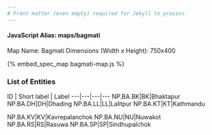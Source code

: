 ```yaml
---
# Front matter (even empty) required for Jekyll to process
---
```


#### JavaScript Alias: maps/bagmati

Map Name: Bagmati
Dimensions (Width x Height): 750x400




{% embed_spec_map bagmati-map.js %}

### List of Entities

ID | Short label | Label
---|---|---|---
NP.BA.BK|BK|Bhaktapur
NP.BA.DH|DH|Dhading
NP.BA.LL|LL|Lalitpur
NP.BA.KT|KT|Kathmandu

NP.BA.KV|KV|Kavrepalanchok
NP.BA.NU|NU|Nuwakot
NP.BA.RS|RS|Rasuwa
NP.BA.SP|SP|Sindhupalchok